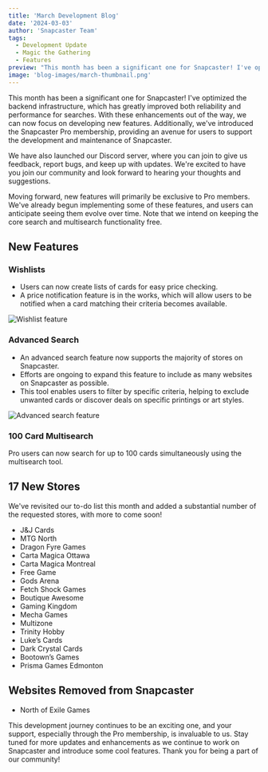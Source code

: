 ```yaml
---
title: 'March Development Blog'
date: '2024-03-03'
author: 'Snapcaster Team'
tags:
  - Development Update
  - Magic the Gathering
  - Features
preview: "This month has been a significant one for Snapcaster! I've optimized the backend infrastructure, which has greatly improved both reliability and performance for searches. With these enhancements out of the way, we can now focus on developing new features. Additionally, we've introduced the Snapcaster Pro membership, providing an avenue for users to support the development and maintenance of Snapcaster."
image: 'blog-images/march-thumbnail.png'
---
```


This month has been a significant one for Snapcaster! I've optimized the backend infrastructure, which has greatly improved both reliability and performance for searches. With these enhancements out of the way, we can now focus on developing new features. Additionally, we've introduced the Snapcaster Pro membership, providing an avenue for users to support the development and maintenance of Snapcaster.

We have also launched our Discord server, where you can join to give us feedback, report bugs, and keep up with updates. We're excited to have you join our community and look forward to hearing your thoughts and suggestions.

Moving forward, new features will primarily be exclusive to Pro members. We've already begun implementing some of these features, and users can anticipate seeing them evolve over time. Note that we intend on keeping the core search and multisearch functionality free.

## New Features

### Wishlists

- Users can now create lists of cards for easy price checking.
- A price notification feature is in the works, which will allow users to be notified when a card matching their criteria becomes available.

![Wishlist feature](/blog-images/march-wishlist.png)

### Advanced Search

- An advanced search feature now supports the majority of stores on Snapcaster.
- Efforts are ongoing to expand this feature to include as many websites on Snapcaster as possible.
- This tool enables users to filter by specific criteria, helping to exclude unwanted cards or discover deals on specific printings or art styles.

![Advanced search feature](/blog-images/march-advanced.png)

### 100 Card Multisearch

Pro users can now search for up to 100 cards simultaneously using the multisearch tool.

## 17 New Stores

We've revisited our to-do list this month and added a substantial number of the requested stores, with more to come soon!

- J&J Cards
- MTG North
- Dragon Fyre Games
- Carta Magica Ottawa
- Carta Magica Montreal
- Free Game
- Gods Arena
- Fetch Shock Games
- Boutique Awesome
- Gaming Kingdom
- Mecha Games
- Multizone
- Trinity Hobby
- Luke’s Cards
- Dark Crystal Cards
- Bootown’s Games
- Prisma Games Edmonton

## Websites Removed from Snapcaster

- North of Exile Games

This development journey continues to be an exciting one, and your support, especially through the Pro membership, is invaluable to us. Stay tuned for more updates and enhancements as we continue to work on Snapcaster and introduce some cool features. Thank you for being a part of our community!
